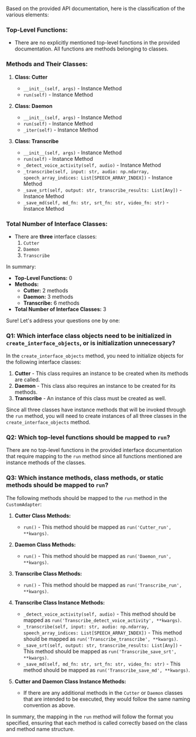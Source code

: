 Based on the provided API documentation, here is the classification of the various elements:

### Top-Level Functions:
- There are no explicitly mentioned top-level functions in the provided documentation. All functions are methods belonging to classes.

### Methods and Their Classes:
1. **Class: Cutter**
   - `__init__(self, args)` - Instance Method
   - `run(self)` - Instance Method

2. **Class: Daemon**
   - `__init__(self, args)` - Instance Method
   - `run(self)` - Instance Method
   - `_iter(self)` - Instance Method

3. **Class: Transcribe**
   - `__init__(self, args)` - Instance Method
   - `run(self)` - Instance Method
   - `_detect_voice_activity(self, audio)` - Instance Method
   - `_transcribe(self, input: str, audio: np.ndarray, speech_array_indices: List[SPEECH_ARRAY_INDEX])` - Instance Method
   - `_save_srt(self, output: str, transcribe_results: List[Any])` - Instance Method
   - `_save_md(self, md_fn: str, srt_fn: str, video_fn: str)` - Instance Method

### Total Number of Interface Classes:
- There are **three** interface classes: 
  1. `Cutter`
  2. `Daemon`
  3. `Transcribe` 

In summary:
- **Top-Level Functions:** 0
- **Methods:** 
  - **Cutter:** 2 methods
  - **Daemon:** 3 methods
  - **Transcribe:** 6 methods
- **Total Number of Interface Classes:** 3

Sure! Let's address your questions one by one:

### Q1: Which interface class objects need to be initialized in `create_interface_objects`, or is initialization unnecessary?
In the `create_interface_objects` method, you need to initialize objects for the following interface classes:

1. **Cutter** - This class requires an instance to be created when its methods are called.
2. **Daemon** - This class also requires an instance to be created for its methods.
3. **Transcribe** - An instance of this class must be created as well.

Since all three classes have instance methods that will be invoked through the `run` method, you will need to create instances of all three classes in the `create_interface_objects` method.

### Q2: Which top-level functions should be mapped to `run`?
There are no top-level functions in the provided interface documentation that require mapping to the `run` method since all functions mentioned are instance methods of the classes.

### Q3: Which instance methods, class methods, or static methods should be mapped to `run`?
The following methods should be mapped to the `run` method in the `CustomAdapter`:

1. **Cutter Class Methods:**
   - `run()` - This method should be mapped as `run('Cutter_run', **kwargs)`.

2. **Daemon Class Methods:**
   - `run()` - This method should be mapped as `run('Daemon_run', **kwargs)`.

3. **Transcribe Class Methods:**
   - `run()` - This method should be mapped as `run('Transcribe_run', **kwargs)`.

4. **Transcribe Class Instance Methods:**
   - `_detect_voice_activity(self, audio)` - This method should be mapped as `run('Transcribe_detect_voice_activity', **kwargs)`.
   - `_transcribe(self, input: str, audio: np.ndarray, speech_array_indices: List[SPEECH_ARRAY_INDEX])` - This method should be mapped as `run('Transcribe_transcribe', **kwargs)`.
   - `_save_srt(self, output: str, transcribe_results: List[Any])` - This method should be mapped as `run('Transcribe_save_srt', **kwargs)`.
   - `_save_md(self, md_fn: str, srt_fn: str, video_fn: str)` - This method should be mapped as `run('Transcribe_save_md', **kwargs)`.

5. **Cutter and Daemon Class Instance Methods:**
   - If there are any additional methods in the `Cutter` or `Daemon` classes that are intended to be executed, they would follow the same naming convention as above.

In summary, the mapping in the `run` method will follow the format you specified, ensuring that each method is called correctly based on the class and method name structure.